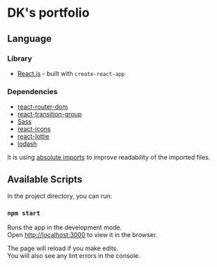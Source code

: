 # DK's portfolio

## Language

### Library
- [React.js](https://reactjs.org/) - built with `create-react-app`

### Dependencies
- [react-router-dom](https://reactrouter.com/web/guides/quick-start)
- [react-transition-group](https://reactcommunity.org/react-transition-group/)
- [Sass](https://sass-lang.com/)
- [react-icons](https://react-icons.github.io/react-icons/)
- [react-lottie](https://github.com/chenqingspring/react-lottie#readme)
- [lodash](https://lodash.com/)

It is using [absolute imports](https://create-react-app.dev/docs/importing-a-component/) to improve readability of the imported files.

## Available Scripts

In the project directory, you can run:

### `npm start`

Runs the app in the development mode.<br />
Open [http://localhost:3000](http://localhost:3000) to view it in the browser.

The page will reload if you make edits.<br />
You will also see any lint errors in the console.
